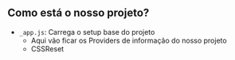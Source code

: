 ## Como está o nosso projeto?

- `_app.js`: Carrega o setup base do projeto
  - Aqui vão ficar os Providers de informação do nosso projeto
  - CSSReset
